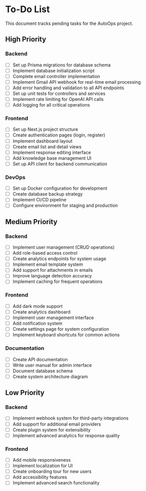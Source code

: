 # To-Do List

This document tracks pending tasks for the AutoOps project.

## High Priority

### Backend
- [ ] Set up Prisma migrations for database schema
- [ ] Implement database initialization script
- [ ] Complete email controller implementation
- [ ] Implement Gmail API webhook for real-time email processing
- [ ] Add error handling and validation to all API endpoints
- [ ] Set up unit tests for controllers and services
- [ ] Implement rate limiting for OpenAI API calls
- [ ] Add logging for all critical operations

### Frontend
- [ ] Set up Next.js project structure
- [ ] Create authentication pages (login, register)
- [ ] Implement dashboard layout
- [ ] Create email list and detail views
- [ ] Implement response editing interface
- [ ] Add knowledge base management UI
- [ ] Set up API client for backend communication

### DevOps
- [ ] Set up Docker configuration for development
- [ ] Create database backup strategy
- [ ] Implement CI/CD pipeline
- [ ] Configure environment for staging and production

## Medium Priority

### Backend
- [ ] Implement user management (CRUD operations)
- [ ] Add role-based access control
- [ ] Create analytics endpoints for system usage
- [ ] Implement email template system
- [ ] Add support for attachments in emails
- [ ] Improve language detection accuracy
- [ ] Implement caching for frequent operations

### Frontend
- [ ] Add dark mode support
- [ ] Create analytics dashboard
- [ ] Implement user management interface
- [ ] Add notification system
- [ ] Create settings page for system configuration
- [ ] Implement keyboard shortcuts for common actions

### Documentation
- [ ] Create API documentation
- [ ] Write user manual for admin interface
- [ ] Document database schema
- [ ] Create system architecture diagram

## Low Priority

### Backend
- [ ] Implement webhook system for third-party integrations
- [ ] Add support for additional email providers
- [ ] Create plugin system for extensibility
- [ ] Implement advanced analytics for response quality

### Frontend
- [ ] Add mobile responsiveness
- [ ] Implement localization for UI
- [ ] Create onboarding tour for new users
- [ ] Add accessibility features
- [ ] Implement advanced search functionality
